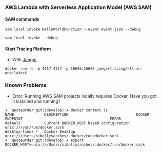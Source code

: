 ### AWS Lambda with Serverless Application Model (AWS SAM)

#### SAM commands

```
sam local invoke HelloWorldFunction --event event.json --debug

sam local invoke --debug 
```

#### Start Tracing Platform

- With [Jaeger](https://www.jaegertracing.io/)

```
docker run -d -p 4317:4317 -p 16686:16686 jaegertracing/all-in-one:latest
```

### Known Problems
- Error: Running AWS SAM projects locally requires Docker. Have you got it installed and running?
```
➜  quoteOrder git:(develop) ✗ docker context ls
NAME              DESCRIPTION                               DOCKER ENDPOINT                                        ERROR
default           Current DOCKER_HOST based configuration   unix:///var/run/docker.sock                            
desktop-linux *   Docker Desktop                            unix:///Users/sibellysanches/.docker/run/docker.sock   
➜  quoteOrder git:(develop) ✗ export DOCKER_HOST=unix:///Users/sibellysanches/.docker/run/docker.sock 
```
